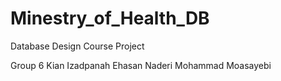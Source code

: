 # Minestry_of_Health_DB

Database Design Course Project

Group 6
Kian Izadpanah
Ehasan Naderi
Mohammad Moasayebi 
